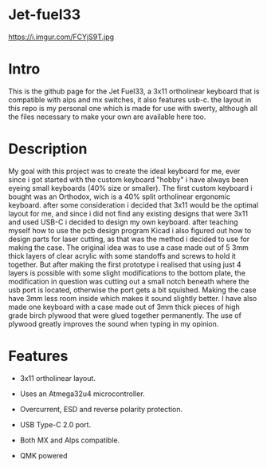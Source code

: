 # Jet-fuel33
https://i.imgur.com/FCYjS9T.jpg

# Intro
This is the github page for the Jet Fuel33, a 3x11 ortholinear keyboard that is compatible with alps and mx switches, it also features usb-c.
the layout in this repo is my personal one which is made for use with swerty, although all the files necessary to make your own are available here too.

# Description
My goal with this project was to create the ideal keyboard for me, ever since i got started with the custom keyboard "hobby" i have always been eyeing small keyboards (40% size or smaller). The first custom keyboard i bought was an Orthodox, wich is a 40% split ortholinear ergonomic keyboard. after some consideration i decided that 3x11 would be the optimal layout for me, and since i did not find any existing designs that were 3x11 and used USB-C i decided to design my own keyboard. after teaching myself how to use the pcb design program Kicad i also figured out how to design parts for laser cutting, as that was the method i decided to use for making the case. The original idea was to use a case made out of 5 3mm thick layers of clear acrylic with some standoffs and screws to hold it together. But after making the first prototype i realised that using just 4 layers is possible with some slight modifications to the bottom plate, the modification in question was cutting out a small notch beneath where the usb port is located, otherwise the port gets a bit squished. Making the case have 3mm less room inside which makes it sound slightly better. I have also made one keyboard with a case made out of 3mm thick pieces of high grade birch plywood that were glued together permanently. The use of plywood greatly improves the sound when typing in my opinion.

# Features
- 3x11 ortholinear layout.

- Uses an Atmega32u4 microcontroller.

- Overcurrent, ESD and reverse polarity protection.

- USB Type-C 2.0 port.

- Both MX and Alps compatible.

- QMK powered
